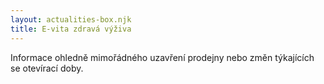```yaml
---
layout: actualities-box.njk
title: E-vita zdravá výživa
---
```



Informace ohledně mimořádného uzavření prodejny nebo změn týkajících se otevírací doby.